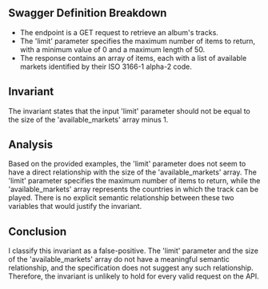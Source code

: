 ## Swagger Definition Breakdown
- The endpoint is a GET request to retrieve an album's tracks.
- The 'limit' parameter specifies the maximum number of items to return, with a minimum value of 0 and a maximum length of 50.
- The response contains an array of items, each with a list of available markets identified by their ISO 3166-1 alpha-2 code.

## Invariant
The invariant states that the input 'limit' parameter should not be equal to the size of the 'available_markets' array minus 1.

## Analysis
Based on the provided examples, the 'limit' parameter does not seem to have a direct relationship with the size of the 'available_markets' array. The 'limit' parameter specifies the maximum number of items to return, while the 'available_markets' array represents the countries in which the track can be played. There is no explicit semantic relationship between these two variables that would justify the invariant.

## Conclusion
I classify this invariant as a false-positive. The 'limit' parameter and the size of the 'available_markets' array do not have a meaningful semantic relationship, and the specification does not suggest any such relationship. Therefore, the invariant is unlikely to hold for every valid request on the API.
